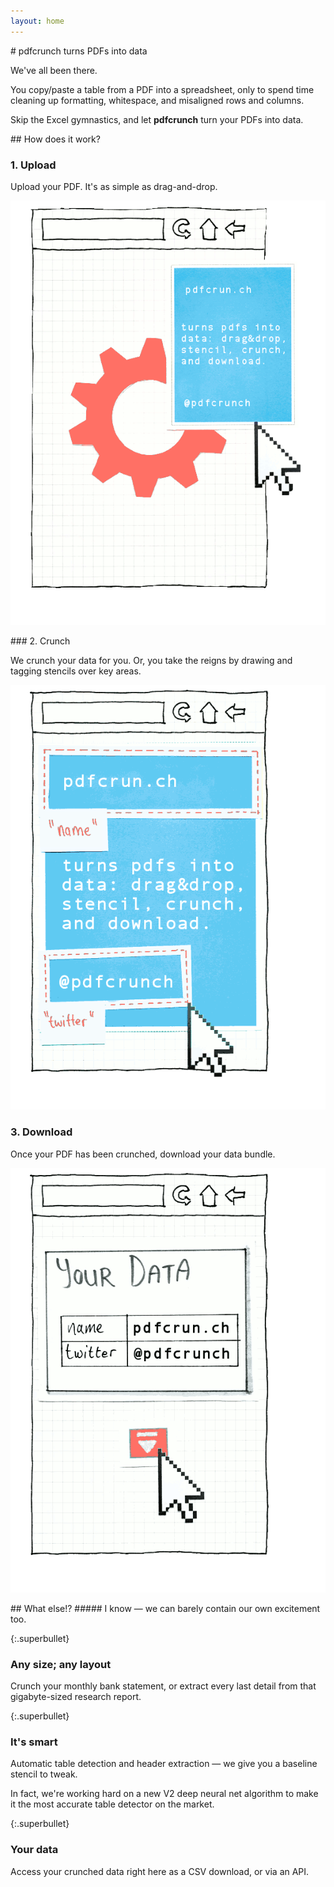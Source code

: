 ```yaml
---
layout: home
---
```


<div class="section super">
# pdfcrunch turns PDFs into data

We've all been there.

You copy/paste a table from a PDF into a spreadsheet, only to spend time cleaning up formatting, whitespace, and misaligned rows and columns.

Skip the Excel gymnastics, and let **pdfcrunch** turn your PDFs into data.

</div>

<div class="divider">
## How does it work?
</div>

<div class="threethings section">
<div class="thing1">

### 1. Upload

Upload your PDF. It's as simple as drag-and-drop.

![Step 1](assets/img/step1.png)

</div>
<div class="thing2">
### 2. Crunch

We crunch your data for you. Or, you take the reigns by drawing and tagging stencils over key areas.

![Step 2](assets/img/step2.png)

</div>
<div class="thing3">
            
### 3. Download
            
Once your PDF has been crunched, download your data bundle.

![Step 3](assets/img/step3.png)
</div>
</div>

<div class="divider alt">
## What else!?
##### I know &mdash; we can barely contain our own excitement too.
</div>

<div class="threethings section">
<div class="thing1">

{:.superbullet}
###  Any size; any layout

Crunch your monthly bank statement, or extract every last detail from that gigabyte-sized research report.

</div>
<div class="thing2">

{:.superbullet}
### It's smart

Automatic table detection and header extraction — we give you a baseline stencil to tweak.

In fact, we're working hard on a new V2 deep neural net algorithm to make it the most accurate table detector on the market.

</div>
<div class="thing3">

{:.superbullet}
### Your data

Access your crunched data right here as a CSV download, or via an API.

</div>
</div>

